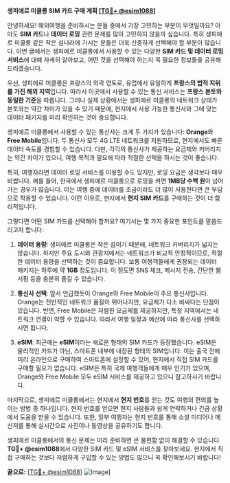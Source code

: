 **생피에르 미클롱 SIM 카드 구매 계획 [[TG💪+ @esim1088](https://t.me/s/esim1088)]**

안녕하세요! 해외여행을 준비하시는 분들 중에서 가장 고민하는 부분이 무엇일까요? 아마도 **SIM 카드**나 **데이터 로밍** 관련 문제를 많이 고민하지 않을까 싶습니다. 특히 생피에르 미클롱 같은 작은 섬나라에 가시는 분들은 더욱 신중하게 선택해야 할 부분이 많습니다. 이번 글에서는 생피에르 미클롱에서 사용할 수 있는 다양한 **SIM 카드 및 데이터 로밍 서비스**에 대해 자세히 알아보고, 어떤 것을 선택해야 하는지 꼭 필요한 정보들을 공유해드리겠습니다.

우선, 생피에르 미클롱은 프랑스의 외곽 영토로, 유럽에서 유일하게 **프랑스의 법적 지위를 가진 해외 지역**입니다. 따라서 이곳에서 사용할 수 있는 통신 서비스는 **프랑스 본토와 동일한 기준**을 따릅니다. 그러나 실제 상황에서는 생피에르 미클롱의 네트워크 상태가 본토와는 약간 차이가 있을 수 있기 때문에, 현지에서 사용 가능한 통신사와 그에 맞는 데이터 패키지를 미리 확인하는 것이 중요합니다.

생피에르 미클롱에서 사용할 수 있는 통신사는 크게 두 가지가 있습니다: **Orange**와 **Free Mobile**입니다. 두 통신사 모두 4G LTE 네트워크를 지원하므로, 현지에서도 빠른 데이터 속도를 경험할 수 있습니다. 다만, 각각의 통신사가 제공하는 요금제와 커버리지는 약간 차이가 있으니, 여행 목적과 필요에 따라 적절한 선택을 하시는 것이 좋습니다.

특히, 여행자라면 데이터 로밍 서비스를 이용할 수도 있지만, 로밍 요금은 생각보다 매우 비쌉니다. 예를 들어, 한국에서 생피에르 미클롱으로 로밍을 켜면 **1MB당 수백 원**이 넘어가는 경우가 많습니다. 이는 여행 중에 데이터를 조금이라도 더 많이 사용한다면 큰 부담으로 작용할 수 있습니다. 이런 이유로, 현지에서 **현지 SIM 카드**를 구매하는 것이 더 합리적입니다.

그렇다면 어떤 SIM 카드를 선택해야 할까요? 여기서는 몇 가지 중요한 포인트를 말씀드리고자 합니다:

1. **데이터 용량**: 생피에르 미클롱은 작은 섬이기 때문에, 네트워크 커버리지가 넓지는 않습니다. 하지만 주요 도시와 관광지에서는 네트워크가 비교적 안정적이므로, 적절한 데이터 용량을 선택하는 것이 중요합니다. 보통 여행객들에게 권장되는 데이터 패키지는 하루에 약 **1GB** 정도입니다. 이 정도면 SNS 체크, 메시지 전송, 간단한 웹 서핑 등을 충분히 즐길 수 있습니다.

2. **통신사 선택**: 앞서 언급했듯이 Orange와 Free Mobile이 주요 통신사입니다. Orange는 전반적인 네트워크 품질이 뛰어나지만, 요금제가 다소 비싸다는 단점이 있습니다. 반면, Free Mobile은 저렴한 요금제를 제공하지만, 특정 지역에서는 네트워크 연결이 약할 수 있습니다. 따라서 여행 일정과 예산에 따라 통신사를 선택하시면 됩니다.

3. **eSIM**: 최근에는 **eSIM**이라는 새로운 형태의 SIM 카드가 등장했습니다. eSIM은 물리적인 카드가 아닌, 스마트폰 내부에 내장된 형태의 SIM입니다. 이는 출국 전에 미리 온라인으로 구매하여 스마트폰에 설정할 수 있어, 현지에서 직접 SIM 카드를 구매할 필요가 없습니다. eSIM은 특히 국제 여행객들에게 매우 인기가 있으며, Orange와 Free Mobile 모두 eSIM 서비스를 제공하고 있으니 참고하시기 바랍니다.

마지막으로, 생피에르 미클롱에서는 현지에서 **현지 번호**를 얻는 것도 여행의 편의를 높이는 방법 중 하나입니다. 현지 번호를 얻으면 현지 사람들과 쉽게 연락하거나 긴급 상황에서 도움을 받을 수 있습니다. 또한, 일부 여행자는 현지 번호를 통해 소셜 미디어나 메신저를 통해 실시간으로 사진이나 동영상을 공유하기도 합니다.

생피에르 미클롱에서의 통신 문제는 미리 준비하면 큰 불편함 없이 해결할 수 있습니다. **TG💪+ @esim1088**에서 다양한 SIM 카드 및 eSIM 서비스를 찾아보세요. 현지에서 직접 구매하는 것보다 저렴하게 구입할 수 있는 방법도 많으니 꼭 확인해보시기 바랍니다!

**끝으로:** [[TG💪+ @esim1088](https://t.me/s/esim1088)] ![Image](https://i.postimg.cc/Y0z9fWf4/image.png)]